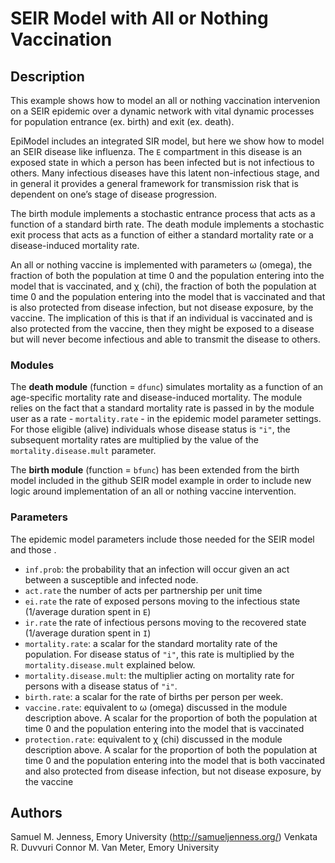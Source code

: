 # SEIR Model with All or Nothing Vaccination

## Description
This example shows how to model an all or nothing vaccination intervenion on a SEIR epidemic over a dynamic network with vital dynamic processes for population entrance (ex. birth) and exit (ex. death). 

EpiModel includes an integrated SIR model, but here we show how to model an SEIR disease like influenza. The `E` compartment in this disease is an exposed state in which a person has been infected but is not infectious to others. Many infectious diseases have this latent non-infectious stage, and in general it provides a general framework for transmission risk that is dependent on one’s stage of disease progression. 

The birth module implements a stochastic entrance process that acts as a function of a standard birth rate. The death module implements a stochastic exit process that acts as a function of either a standard mortality rate or a disease-induced mortality rate.

An all or nothing vaccine is implemented with parameters ω (omega), the fraction of both the population at time 0 and the population entering into the model that is vaccinated, and χ (chi), the fraction of both the population at time 0 and the population entering into the model that is vaccinated and that is also protected from disease infection, but not disease exposure, by the vaccine. The implication of this is that if an individual is vaccinated and is also protected from the vaccine, then they might be exposed to a disease but will never become infectious and able to transmit the disease to others.

### Modules
The **death module** (function = `dfunc`)  simulates mortality as a function of an age-specific mortality rate and disease-induced mortality. The module relies on the fact that a standard mortality rate is passed in by the module user as a rate - `mortality.rate` - in the epidemic model parameter settings. For those eligible (alive) individuals whose disease status is `"i"`, the subsequent mortality rates are multiplied by the value of the `mortality.disease.mult` parameter.

The **birth module** (function = `bfunc`) has been extended from the birth model included in the github SEIR model example in order to include new logic around implementation of an all or nothing vaccine intervention. 

### Parameters
The epidemic model parameters include those needed for the SEIR model and those .

* `inf.prob`: the probability that an infection will occur given an act between a susceptible and infected node. 
* `act.rate` the number of acts per partnership per unit time 
* `ei.rate` the rate of exposed persons moving to the infectious state (1/average duration spent in `E`) 
* `ir.rate` the rate of infectious persons moving to the recovered state (1/average duration spent in `I`)
* `mortality.rate`: a scalar for the standard mortality rate of the population. For disease status of `"i"`, this rate is multiplied by the `mortality.disease.mult` explained below.
* `mortality.disease.mult`: the multiplier acting on mortality rate for persons with a disease status of `"i"`. 
* `birth.rate`: a scalar for the rate of births per person per week.
* `vaccine.rate`: equivalent to ω (omega) discussed in the module description above. A scalar for the proportion of both the population at time 0 and the population entering into the model that is vaccinated
* `protection.rate`: equivalent to χ (chi) discussed in the module description above. A scalar for the proportion of both the population at time 0 and the population entering into the model that is both vaccinated and also protected from disease infection, but not disease exposure, by the vaccine

## Authors
Samuel M. Jenness, Emory University (http://samueljenness.org/)
Venkata R. Duvvuri
Connor M. Van Meter, Emory University